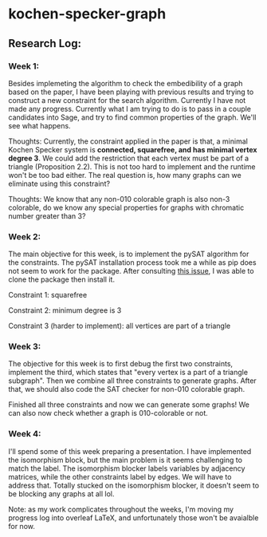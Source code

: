 # kochen-specker-graph

## Research Log:

### Week 1: 
Besides implemeting the algorithm to check the embedibility of a graph based on the paper, I have been playing with previous results and trying to construct a new constraint for the search algorithm. Currently I have not made any progress. Currently what I am trying to do is to pass in a couple candidates into Sage, and try to find common properties of the graph. We'll see what happens.

Thoughts: Currently, the constraint applied in the paper is that, a minimal Kochen Specker system is **connected, squarefree, and has minimal vertex degree 3**. We could add the restriction that each vertex must be part of a triangle (Proposition 2.2). This is not too hard to implement and the runtime won't be too bad either. The real question is, how many graphs can we eliminate using this constraint?

Thoughts: We know that any non-010 colorable graph is also non-3 colorable, do we know any special properties for graphs with chromatic number greater than 3?

### Week 2:
The main objective for this week, is to implement the pySAT algorithm for the constraints. The pySAT installation process took me a while as pip does not seem to work for the package. After consulting [this issue](https://github.com/pysathq/pysat/issues/7), I was able to clone the package then install it.

Constraint 1: squarefree

Constraint 2: minimum degree is 3

Constraint 3 (harder to implement): all vertices are part of a triangle

### Week 3:
The objective for this week is to first debug the first two constraints, implement the third, which states that "every vertex is a part of a triangle subgraph". Then we combine all three constraints to generate graphs. After that, we should also code the SAT checker for non-010 colorable graph.

Finished all three constraints and now we can generate some graphs! We can also now check whether a graph is 010-colorable or not.

### Week 4:
I'll spend some of this week preparing a presentation. I have implemented the isomorphism block, but the main problem is it seems challenging to match the label. The isomorphism blocker labels variables by adjacency matrices, while the other constraints label by edges. We will have to address that.
Totally stucked on the isomorphism blocker, it doesn't seem to be blocking any graphs at all lol.

Note: as my work complicates throughout the weeks, I'm moving my progress log into overleaf LaTeX, and unfortunately those won't be avaialble for now.

